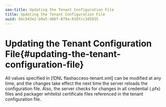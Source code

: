 ```yaml
---
seo-title: Updating the Tenant Configuration File
title: Updating the Tenant Configuration File
uuid: b6cb43e2-b9a5-40bf-879a-010fcc3d5935
---
```


# Updating the Tenant Configuration File{#updating-the-tenant-configuration-file}

All values specified in [!DNL flashaccess-tenant.xml] can be modified at any time, and the changes take effect the next time the server reloads the configuration file. Also, the server checks for changes in all credential (.pfx) files and packager whitelist certificate files referenced in the tenant configuration file. 
